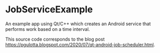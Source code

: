 # JobServiceExample
An example app using Qt/C++ which creates an Android service that performs work based on a time interval. 

This source code corresponds to the blog post https://pgulotta.blogspot.com/2020/07/qt-android-job-scheduler.html.
